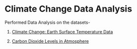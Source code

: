# Climate  Change Data  Analysis
 
Performed Data Analysis on the datasets-
1. <a href="https://www.kaggle.com/datasets/berkeleyearth/climate-change-earth-surface-temperature-data">Climate Change: Earth Surface Temperature Data</a>

2. <a href="https://www.kaggle.com/datasets/ucsandiego/carbon-dioxide">Carbon Dioxide Levels in Atmosphere</a>
